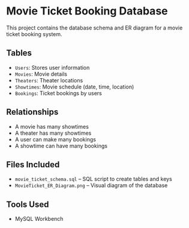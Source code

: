 # Movie Ticket Booking Database

This project contains the database schema and ER diagram for a movie ticket booking system.

## Tables

- `Users`: Stores user information
- `Movies`: Movie details
- `Theaters`: Theater locations
- `Showtimes`: Movie schedule (date, time, location)
- `Bookings`: Ticket bookings by users

## Relationships

- A movie has many showtimes
- A theater has many showtimes
- A user can make many bookings
- A showtime can have many bookings

## Files Included

- `movie_ticket_schema.sql` – SQL script to create tables and keys
- `MovieTicket_ER_Diagram.png` – Visual diagram of the database

## Tools Used

- MySQL Workbench
